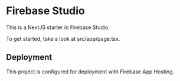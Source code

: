 # Firebase Studio

This is a NextJS starter in Firebase Studio.

To get started, take a look at src/app/page.tsx.

## Deployment

This project is configured for deployment with Firebase App Hosting.

